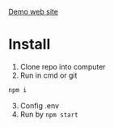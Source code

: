 [Demo web site](https://shopgear.herokuapp.com/)

# Install


1. Clone repo into computer
2. Run in cmd or git 
```bash
npm i 
```
3. Config .env
4. Run by ``` npm start ```
